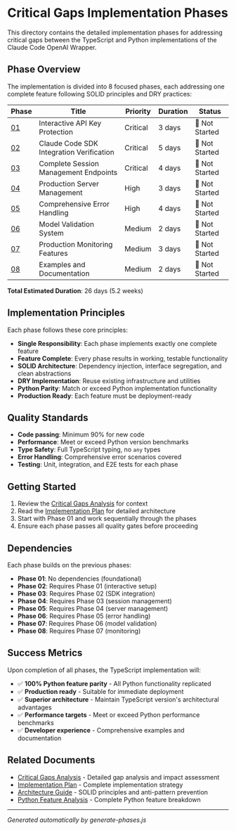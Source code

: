 # Critical Gaps Implementation Phases

This directory contains the detailed implementation phases for addressing critical gaps between the TypeScript and Python implementations of the Claude Code OpenAI Wrapper.

## Phase Overview

The implementation is divided into 8 focused phases, each addressing one complete feature following SOLID principles and DRY practices:

| Phase                                                      | Title                                    | Priority | Duration | Status         |
| ---------------------------------------------------------- | ---------------------------------------- | -------- | -------- | -------------- |
| [01](PHASE_01_INTERACTIVE_API_KEY_PROTECTION.md)           | Interactive API Key Protection           | Critical | 3 days   | 🔴 Not Started |
| [02](PHASE_02_CLAUDE_CODE_SDK_INTEGRATION_VERIFICATION.md) | Claude Code SDK Integration Verification | Critical | 5 days   | 🔴 Not Started |
| [03](PHASE_03_COMPLETE_SESSION_MANAGEMENT_ENDPOINTS.md)    | Complete Session Management Endpoints    | Critical | 4 days   | 🔴 Not Started |
| [04](PHASE_04_PRODUCTION_SERVER_MANAGEMENT.md)             | Production Server Management             | High     | 3 days   | 🔴 Not Started |
| [05](PHASE_05_COMPREHENSIVE_ERROR_HANDLING.md)             | Comprehensive Error Handling             | High     | 4 days   | 🔴 Not Started |
| [06](PHASE_06_MODEL_VALIDATION_SYSTEM.md)                  | Model Validation System                  | Medium   | 2 days   | 🔴 Not Started |
| [07](PHASE_07_PRODUCTION_MONITORING_FEATURES.md)           | Production Monitoring Features           | Medium   | 3 days   | 🔴 Not Started |
| [08](PHASE_08_EXAMPLES_AND_DOCUMENTATION.md)               | Examples and Documentation               | Medium   | 2 days   | 🔴 Not Started |

**Total Estimated Duration**: 26 days (5.2 weeks)

## Implementation Principles

Each phase follows these core principles:

- **Single Responsibility**: Each phase implements exactly one complete feature
- **Feature Complete**: Every phase results in working, testable functionality
- **SOLID Architecture**: Dependency injection, interface segregation, and clean abstractions
- **DRY Implementation**: Reuse existing infrastructure and utilities
- **Python Parity**: Match or exceed Python implementation functionality
- **Production Ready**: Each feature must be deployment-ready

## Quality Standards

- **Code passing**: Minimum 90% for new code
- **Performance**: Meet or exceed Python version benchmarks
- **Type Safety**: Full TypeScript typing, no `any` types
- **Error Handling**: Comprehensive error scenarios covered
- **Testing**: Unit, integration, and E2E tests for each phase

## Getting Started

1. Review the [Critical Gaps Analysis](../CRITICAL_GAPS_ANALYSIS.md) for context
2. Read the [Implementation Plan](../CRITICAL_GAPS_IMPLEMENTATION_PLAN.md) for detailed architecture
3. Start with Phase 01 and work sequentially through the phases
4. Ensure each phase passes all quality gates before proceeding

## Dependencies

Each phase builds on the previous phases:

- **Phase 01**: No dependencies (foundational)
- **Phase 02**: Requires Phase 01 (interactive setup)
- **Phase 03**: Requires Phase 02 (SDK integration)
- **Phase 04**: Requires Phase 03 (session management)
- **Phase 05**: Requires Phase 04 (server management)
- **Phase 06**: Requires Phase 05 (error handling)
- **Phase 07**: Requires Phase 06 (model validation)
- **Phase 08**: Requires Phase 07 (monitoring)

## Success Metrics

Upon completion of all phases, the TypeScript implementation will:

- ✅ **100% Python feature parity** - All Python functionality replicated
- ✅ **Production ready** - Suitable for immediate deployment
- ✅ **Superior architecture** - Maintain TypeScript version's architectural advantages
- ✅ **Performance targets** - Meet or exceed Python performance benchmarks
- ✅ **Developer experience** - Comprehensive examples and documentation

## Related Documents

- [Critical Gaps Analysis](../CRITICAL_GAPS_ANALYSIS.md) - Detailed gap analysis and impact assessment
- [Implementation Plan](../CRITICAL_GAPS_IMPLEMENTATION_PLAN.md) - Complete implementation strategy
- [Architecture Guide](../ARCHITECTURE.md) - SOLID principles and anti-pattern prevention
- [Python Feature Analysis](../README.md) - Complete Python feature breakdown

---

_Generated automatically by generate-phases.js_
